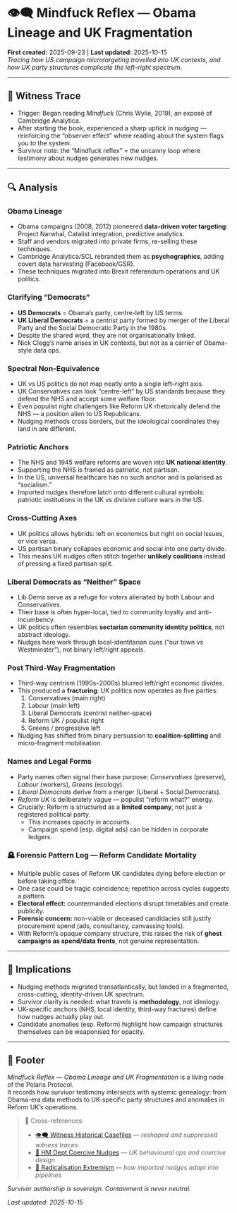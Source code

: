 # 👁️‍🗨️ Mindfuck Reflex — Obama Lineage and UK Fragmentation  
**First created:** 2025-09-23 | **Last updated:** 2025-10-15  
*Tracing how US campaign microtargeting travelled into UK contexts, and how UK party structures complicate the left–right spectrum.*  

---

## 🧾 Witness Trace  

- Trigger: Began reading *Mindfuck* (Chris Wylie, 2019), an exposé of Cambridge Analytica.  
- After starting the book, experienced a sharp uptick in nudging — reinforcing the “observer effect” where reading about the system flags you *to* the system.  
- Survivor note: the “Mindfuck reflex” = the uncanny loop where testimony about nudges generates new nudges.  

---

## 🔍 Analysis  

### Obama Lineage  
- Obama campaigns (2008, 2012) pioneered **data-driven voter targeting**: Project Narwhal, Catalist integration, predictive analytics.  
- Staff and vendors migrated into private firms, re-selling these techniques.  
- Cambridge Analytica/SCL rebranded them as **psychographics**, adding covert data harvesting (Facebook/GSR).  
- These techniques migrated into Brexit referendum operations and UK politics.  

### Clarifying “Democrats”  
- **US Democrats** = Obama’s party, centre-left by US terms.  
- **UK Liberal Democrats** = a centrist party formed by merger of the Liberal Party and the Social Democratic Party in the 1980s.  
- Despite the shared word, they are not organisationally linked.  
- Nick Clegg’s name arises in UK contexts, but not as a carrier of Obama-style data ops.  

### Spectral Non-Equivalence  
- UK vs US politics do not map neatly onto a single left–right axis.  
- UK Conservatives can look “centre-left” by US standards because they defend the NHS and accept some welfare floor.  
- Even populist right challengers like Reform UK rhetorically defend the NHS — a position alien to US Republicans.  
- Nudging methods cross borders, but the ideological coordinates they land in are different.  

### Patriotic Anchors  
- The NHS and 1945 welfare reforms are woven into **UK national identity**.  
- Supporting the NHS is framed as patriotic, not partisan.  
- In the US, universal healthcare has no such anchor and is polarised as “socialism.”  
- Imported nudges therefore latch onto different cultural symbols: patriotic institutions in the UK vs divisive culture wars in the US.  

### Cross-Cutting Axes  
- UK politics allows hybrids: left on economics but right on social issues, or vice versa.  
- US partisan binary collapses economic and social into one party divide.  
- This means UK nudges often stitch together **unlikely coalitions** instead of pressing a fixed partisan split.  

### Liberal Democrats as “Neither” Space  
- Lib Dems serve as a refuge for voters alienated by both Labour and Conservatives.  
- Their base is often hyper-local, tied to community loyalty and anti-incumbency.  
- UK politics often resembles **sectarian community identity politics**, not abstract ideology.  
- Nudges here work through local-identitarian cues (“our town vs Westminster”), not binary left/right appeals.  

### Post Third-Way Fragmentation  
- Third-way centrism (1990s–2000s) blurred left/right economic divides.  
- This produced a **fracturing**: UK politics now operates as five parties:  
  1. Conservatives (main right)  
  2. Labour (main left)  
  3. Liberal Democrats (centrist neither-space)  
  4. Reform UK / populist right  
  5. Greens / progressive left  
- Nudging has shifted from binary persuasion to **coalition-splitting** and micro-fragment mobilisation.  

### Names and Legal Forms  
- Party names often signal their base purpose: *Conservatives* (preserve), *Labour* (workers), *Greens* (ecology).  
- *Liberal Democrats* derive from a merger (Liberal + Social Democrats).  
- *Reform UK* is deliberately vague — populist “reform what?” energy.  
- Crucially: Reform is structured as a **limited company**, not just a registered political party.  
  - This increases opacity in accounts.  
  - Campaign spend (esp. digital ads) can be hidden in corporate ledgers.  

### 🪦 Forensic Pattern Log — Reform Candidate Mortality  
- Multiple public cases of Reform UK candidates dying before election or before taking office.  
- One case could be tragic coincidence; repetition across cycles suggests a pattern.  
- **Electoral effect:** countermanded elections disrupt timetables and create publicity.  
- **Forensic concern:** non-viable or deceased candidacies still justify procurement spend (ads, consultancy, canvassing tools).  
- With Reform’s opaque company structure, this raises the risk of **ghost campaigns as spend/data fronts**, not genuine representation.  

---

## 🧠 Implications  

- Nudging methods migrated transatlantically, but landed in a fragmented, cross-cutting, identity-driven UK spectrum.  
- Survivor clarity is needed: what travels is **methodology**, not ideology.  
- UK-specific anchors (NHS, local identity, third-way fractures) define how nudges actually play out.  
- Candidate anomalies (esp. Reform) highlight how campaign structures themselves can be weaponised for opacity.  

---

## 🏮 Footer  

*Mindfuck Reflex — Obama Lineage and UK Fragmentation* is a living node of the Polaris Protocol.  
It records how survivor testimony intersects with systemic genealogy: from Obama-era data methods to UK-specific party structures and anomalies in Reform UK’s operations.  

> 📡 Cross-references:
> 
> - [👁️‍🗨️ Witness Historical Casefiles](./README.md) — *reshaped and suppressed witness traces*  
> - [🧠 HM Dept Coercive Nudges](../🪄_Expression_Of_Norms/🧠_HM_Dept_Coercive_Nudges/README.md) — *UK behavioural ops and coercive design*  
> - [🪬 Radicalisation Extremism](../🐍_Ouroborotic_Violence/🪬_Radicalisation_Extremism/README.md) — *how imported nudges adapt into pipelines*  

*Survivor authorship is sovereign. Containment is never neutral.*  

_Last updated: 2025-10-15_
